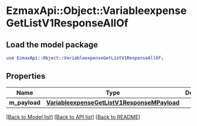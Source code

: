 # EzmaxApi::Object::VariableexpenseGetListV1ResponseAllOf

## Load the model package
```perl
use EzmaxApi::Object::VariableexpenseGetListV1ResponseAllOf;
```

## Properties
Name | Type | Description | Notes
------------ | ------------- | ------------- | -------------
**m_payload** | [**VariableexpenseGetListV1ResponseMPayload**](VariableexpenseGetListV1ResponseMPayload.md) |  | 

[[Back to Model list]](../README.md#documentation-for-models) [[Back to API list]](../README.md#documentation-for-api-endpoints) [[Back to README]](../README.md)


